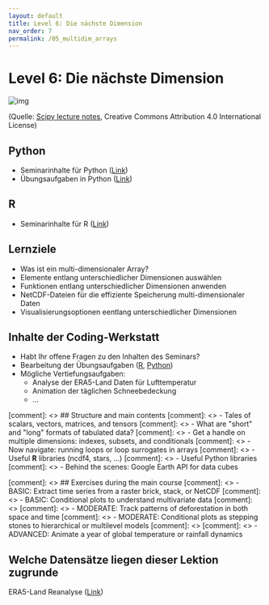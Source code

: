 ```yaml
---
layout: default
title: Level 6: Die nächste Dimension
nav_order: 7
permalink: /05_multidim_arrays
---
```


# Level 6: Die nächste Dimension

![img](https://scipy-lectures.org/_images/numpy_indexing.png)

(Quelle: [Scipy lecture notes](https://scipy-lectures.org/intro/numpy/array_object.html), Creative Commons Attribution 4.0 International License)

## Python

- Seminarinhalte für Python ([Link](python/multidim-arrays.html))
- Übungsaufgaben in Python ([Link](python/uebung/uebung.html))

## R
- Seminarinhalte für R ([Link](R/Multidimensionales.html))

## Lernziele

- Was ist ein multi-dimensionaler Array?
- Elemente entlang unterschiedlicher Dimensionen auswählen
- Funktionen entlang unterschiedlicher Dimensionen anwenden
- NetCDF-Dateien für die effiziente Speicherung multi-dimensionaler Daten
- Visualisierungsoptionen eentlang unterschiedlicher Dimensionen

## Inhalte der Coding-Werkstatt

- Habt Ihr offene Fragen zu den Inhalten des Seminars?
- Bearbeitung der Übungsaufgaben ([R](R/exercises06.html), [Python](python/exercises06.html))
- Mögliche Vertiefungsaufgaben:
     - Analyse der ERA5-Land Daten für Lufttemperatur
     - Animation der täglichen Schneebedeckung 
     - ...



[comment]: <> ## Structure and main contents
[comment]: <> - Tales of scalars, vectors, matrices, and tensors
[comment]: <> - What are "short" and "long" formats of tabulated data?
[comment]: <> - Get a handle on multiple dimensions: indexes, subsets, and conditionals
[comment]: <> - Now navigate: running loops or loop surrogates in arrays
[comment]: <> - Useful **R** libraries (ncdf4, stars, ...) 
[comment]: <> - Useful Python libraries
[comment]: <> - Behind the scenes: Google Earth API for data cubes

[comment]: <> ## Exercises during the main course
[comment]: <> - BASIC: Extract time series from a raster brick, stack, or NetCDF
[comment]: <> - BASIC: Conditional plots to understand multivariate data
[comment]: <> 
[comment]: <> - MODERATE: Track patterns of deforestation in both space and time
[comment]: <> - MODERATE: Conditional plots as stepping stones to hierarchical or multilevel models
[comment]: <> 
[comment]: <> - ADVANCED: Animate a year of global temperature or rainfall dynamics

## Welche Datensätze liegen dieser Lektion zugrunde

ERA5-Land Reanalyse ([Link](https://cds.climate.copernicus.eu/cdsapp#!/dataset/reanalysis-era5-land?tab=overview))